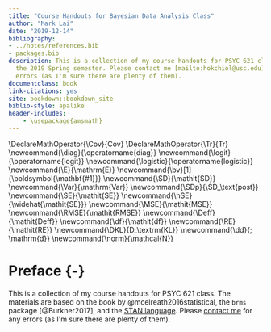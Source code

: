 ```yaml
--- 
title: "Course Handouts for Bayesian Data Analysis Class"
author: "Mark Lai"
date: "2019-12-14"
bibliography:
- ../notes/references.bib
- packages.bib
description: This is a collection of my course handouts for PSYC 621 class in 
  the 2019 Spring semester. Please contact me [mailto:hokchiol@usc.edu] for any
  errors (as I'm sure there are plenty of them). 
documentclass: book
link-citations: yes
site: bookdown::bookdown_site
biblio-style: apalike
header-includes: 
    - \usepackage{amsmath}
---
```


\DeclareMathOperator{\Cov}{Cov}
\DeclareMathOperator{\Tr}{Tr}
\newcommand{\diag}{\operatorname{diag}}
\newcommand{\logit}{\operatorname{logit}}
\newcommand{\logistic}{\operatorname{logistic}}
\newcommand{\E}{\mathrm{E}}
\newcommand{\bv}[1]{\boldsymbol{\mathbf{#1}}}
\newcommand{\SD}{\mathit{SD}}
\newcommand{\Var}{\mathrm{Var}}
\newcommand{\SDp}{\SD_\text{post}}
\newcommand{\SE}{\mathit{SE}}
\newcommand{\hSE}{\widehat{\mathit{SE}}}
\newcommand{\MSE}{\mathit{MSE}}
\newcommand{\RMSE}{\mathit{RMSE}}
\newcommand{\Deff}{\mathit{Deff}}
\newcommand{\df}{\mathit{df}}
\newcommand{\RE}{\mathit{RE}}
\newcommand{\DKL}{D_\textrm{KL}}
\newcommand{\dd}{\; \mathrm{d}}
\newcommand{\norm}{\mathcal{N}}

# Preface {-}

This is a collection of my course handouts for PSYC 621 class. The materials are
based on the book by @mcelreath2016statistical, the `brms` package
[@Burkner2017], and the [STAN language](https://mc-stan.org/). Please [contact
me](mailto:hokchiol@usc.edu) for any errors (as I'm sure there are plenty of
them).
